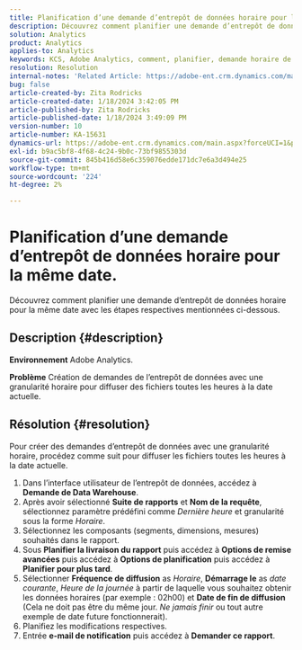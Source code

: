 ```yaml
---
title: Planification d’une demande d’entrepôt de données horaire pour la même date.
description: Découvrez comment planifier une demande d’entrepôt de données horaire pour la même date.
solution: Analytics
product: Analytics
applies-to: Analytics
keywords: KCS, Adobe Analytics, comment, planifier, demande horaire de l’entrepôt de données, même date
resolution: Resolution
internal-notes: 'Related Article: https://adobe-ent.crm.dynamics.com/main.aspx?appid=c8f3a4cd-a068-e911-a957-000d3a34e00b&pagetype=entityrecord&etn=knowledgearticle&id=b5d08a45-cea0-ea11-a812-000d3a303484'
bug: false
article-created-by: Zita Rodricks
article-created-date: 1/18/2024 3:42:05 PM
article-published-by: Zita Rodricks
article-published-date: 1/18/2024 3:49:09 PM
version-number: 10
article-number: KA-15631
dynamics-url: https://adobe-ent.crm.dynamics.com/main.aspx?forceUCI=1&pagetype=entityrecord&etn=knowledgearticle&id=38e3cf20-18b6-ee11-a569-6045bd0065f9
exl-id: b9ac5bf8-4f68-4c24-9b0c-73bf9855303d
source-git-commit: 845b416d58e6c359076edde171dc7e6a3d494e25
workflow-type: tm+mt
source-wordcount: '224'
ht-degree: 2%

---
```


# Planification d’une demande d’entrepôt de données horaire pour la même date.


Découvrez comment planifier une demande d’entrepôt de données horaire pour la même date avec les étapes respectives mentionnées ci-dessous.

## Description {#description}


<b>Environnement</b>
Adobe Analytics.

<b>Problème</b>
Création de demandes de l’entrepôt de données avec une granularité horaire pour diffuser des fichiers toutes les heures à la date actuelle.


## Résolution {#resolution}


Pour créer des demandes d’entrepôt de données avec une granularité horaire, procédez comme suit pour diffuser les fichiers toutes les heures à la date actuelle.

1. Dans l’interface utilisateur de l’entrepôt de données, accédez à <b>Demande de Data Warehouse</b>.
2. Après avoir sélectionné <b>Suite de rapports</b> et <b>Nom de la requête</b>, sélectionnez paramètre prédéfini comme *Dernière heure* et granularité sous la forme *Horaire*.
3. Sélectionnez les composants (segments, dimensions, mesures) souhaités dans le rapport.
4. Sous <b>Planifier la livraison du rapport</b> puis accédez à <b>Options de remise avancées</b> puis accédez à <b>Options de planification</b> puis accédez à <b>Planifier pour plus tard</b>.
5. Sélectionner <b>Fréquence de diffusion</b> as *Horaire*, <b>Démarrage le</b> as *date courante*, *Heure de la journée* à partir de laquelle vous souhaitez obtenir les données horaires (par exemple : 02h00) et <b>Date de fin de diffusion</b> (Cela ne doit pas être du même jour. *Ne jamais finir* ou tout autre exemple de date future fonctionnerait).
6. Planifiez les modifications respectives.
7. Entrée <b>e-mail de notification</b> puis accédez à <b>Demander ce rapport</b>.
